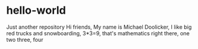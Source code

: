 # hello-world
Just another repository
Hi friends,
My name is Michael Doolicker, I like big red trucks and snowboarding, 3*3=9, that's mathematics right there, one two three, four
